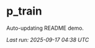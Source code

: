 # p_train

Auto-updating README demo.

<!--START_SECTION:status-->
_Last run: 2025-09-17 04:38 UTC_
<!--END_SECTION:status-->






















































































































































































































































































































































































































































































































































































